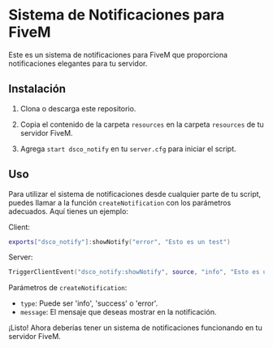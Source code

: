 # Sistema de Notificaciones para FiveM

Este es un sistema de notificaciones para FiveM que proporciona notificaciones elegantes para tu servidor.

## Instalación

1. Clona o descarga este repositorio.

2. Copia el contenido de la carpeta `resources` en la carpeta `resources` de tu servidor FiveM.

3. Agrega `start dsco_notify` en tu `server.cfg` para iniciar el script.

## Uso

Para utilizar el sistema de notificaciones desde cualquier parte de tu script, puedes llamar a la función `createNotification` con los parámetros adecuados. Aquí tienes un ejemplo:

Client:
```lua
exports["dsco_notify"]:showNotify("error", "Esto es un test")
```
Server:
```lua
TriggerClientEvent("dsco_notify:showNotify", source, "info", "Esto es un test")
```
Parámetros de `createNotification`:

- `type`: Puede ser 'info', 'success' o 'error'.
- `message`: El mensaje que deseas mostrar en la notificación.

¡Listo! Ahora deberías tener un sistema de notificaciones funcionando en tu servidor FiveM.
